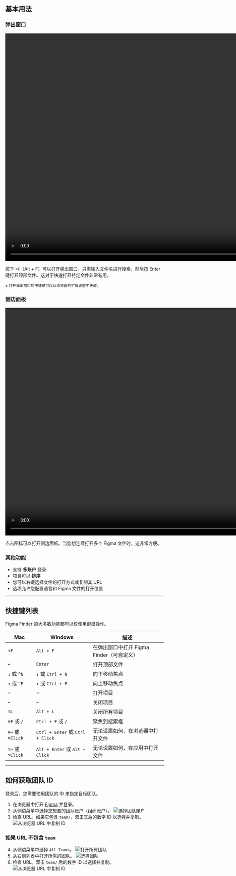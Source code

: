 ## 基本用法

### 弹出窗口

<video src="/video/popup.mp4" controls width="1280" height="720" autoplay loop muted></video>

按下 `⌥F`（Alt + F）可以打开弹出窗口。只需输入文件名进行搜索，然后按 Enter 键打开顶部文件。这对于快速打开特定文件非常有用。

<p><small>
※ 打开弹出窗口的快捷键可以从浏览器的扩展设置中更改。
</small></p>

### 侧边面板

<video src="/video/sidepanel.mp4" controls width="1280" height="720" autoplay loop muted></video>

点击图标可以打开侧边面板。当您想连续打开多个 Figma 文件时，这非常方便。

### 其他功能
- 支持 **多账户** 登录
- 项目可以 **排序**
- 您可以右键选择文件的打开方式或复制其 URL
- 选项允许您配置语言和 Figma 文件的打开位置


---


## 快捷键列表

Figma Finder 的大多数功能都可以仅使用键盘操作。

| Mac | Windows | 描述 |
| --- | --- | --- |
| `⌥F` | `Alt + F` | 在弹出窗口中打开 Figma Finder（可自定义） |
| `↩︎` | `Enter` | 打开顶部文件 |
| `↓` 或 `^N` | `↓` 或 `Ctrl + N` | 向下移动焦点 |
| `↑` 或 `^P` | `↑` 或 `Ctrl + P` | 向上移动焦点 |
| `→` | `→` | 打开项目 |
| `←` | `←` | 关闭项目 |
| `⌥L` | `Alt + L` | 关闭所有项目 |
| `⌘F` 或 `/` | `Ctrl + F` 或 `/` | 聚焦到搜索框 |
| `⌘↩︎` 或 `⌘Click` | `Ctrl + Enter` 或 `Ctrl + Click` | 无论设置如何，在浏览器中打开文件 |
| `⌥↩︎` 或 `⌥Click` | `Alt + Enter` 或 `Alt + Click` | 无论设置如何，在应用中打开文件 |


---


<h2 id="team-id">如何获取团队 ID</h2>

登录后，您需要使用团队的 ID 来指定目标团队。

1. 在浏览器中打开 <a href="https://figma.com" target="_blank">Figma</a> 并登录。
2. 从侧边菜单中选择您想要的团队账户（组织账户）。
    ![选择团队账户](/img/team-id-1.webp)
3. 检查 URL。如果它包含 `team/`，双击其后的数字 ID 以选择并复制。
    ![从浏览器 URL 中复制 ID](/img/team-id-2.webp)


### 如果 URL 不包含 `team`

4. 从侧边菜单中选择 `All Teams`。
    ![打开所有团队](/img/team-id-3.webp)
5. 从右侧列表中打开所需的团队。
    ![选择团队](/img/team-id-4.webp)
6. 检查 URL。双击 `team/` 后的数字 ID 以选择并复制。
    ![从浏览器 URL 中复制 ID](/img/team-id-2.webp)
